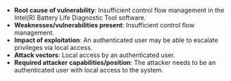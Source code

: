 - **Root cause of vulnerability**: Insufficient control flow management in the Intel(R) Battery Life Diagnostic Tool software.
- **Weaknesses/vulnerabilities present**: Insufficient control flow management.
- **Impact of exploitation**: An authenticated user may be able to escalate privileges via local access.
- **Attack vectors**: Local access by an authenticated user.
- **Required attacker capabilities/position**: The attacker needs to be an authenticated user with local access to the system.